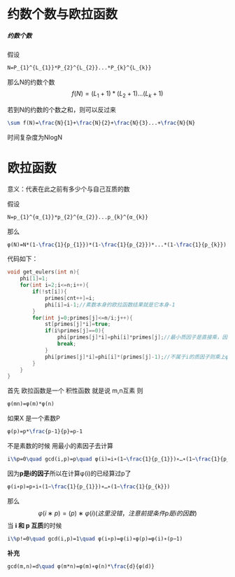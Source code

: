 # 约数个数与欧拉函数

##### **约数个数**

假设
```tex
N=P_{1}^{L_{1}}*P_{2}^{L_{2}}...*P_{k}^{L_{k}}
```

那么N的约数个数
$$
f(N)=(L_{1}+1)*(L_{2}+1)...(L_{k}+1)
$$


若到N的约数的个数之和，则可以反过来
```tex
\sum f(N)=\frac{N}{1}+\frac{N}{2}+\frac{N}{3}...+\frac{N}{N}
```

时间复杂度为NlogN



# 欧拉函数

意义：代表在此之前有多少个与自己互质的数

假设
```tex
N=p_{1}^{α_{1}}*p_{2}^{α_{2}}...p_{k}^{α_{k}}
```

那么
```tex
φ(N)=N*(1-\frac{1}{p_{1}})*(1-\frac{1}{p_{2}})*...*(1-\frac{1}{p_{k}})
```

代码如下：

```c++
void get_eulers(int n){
    phi[1]=1;
    for(int i=2;i<=n;i++){
        if(!st[i]){
            primes[cnt++]=i;
            phi[i]=i-1;//素数本身的欧拉函数结果就是它本身-1
        }
        for(int j=0;primes[j]<=n/i;j++){
            st[primes[j]*i]=true;
            if(i%primes[j]==0){
                phi[primes[j]*i]=phi[i]*primes[j];//最小质因子是直接乘，因为φ(p[i])已经算过了,只用乘前面的p本身
                break;
            }
            phi[primes[j]*i]=phi[i]*(primes[j]-1);//不属于i的质因子则乘上φ(p[i])=p[i]-1
        }
    }
}
```

首先 欧拉函数是一个 积性函数 就是说 m,n互素 则
```tex
φ(mn)=φ(m)*φ(n)
```

如果X 是一个素数P
```tex
φ(p)=p*\frac{p-1}{p}=p-1
```

不是素数的时候 用最小的素因子去计算
```tex
i\%p=0\quad gcd(i,p)=p\quad φ(i)=i∗(1−\frac{1}{p_{1}})∗…∗(1−\frac{1}{p_{k}})
```

因为**p是i的因子**所以在计算φ(i)的已经算过p了 

```tex
φ(i∗p)=p∗i∗(1−\frac{1}{p_{1}})∗…∗(1−\frac{1}{p_{k}})
```

那么
$$
φ(i∗p)=(p)∗φ(i)(这里没错，注意前提条件p是i的因数)
$$
当 **i 和 p 互质**的时候
```tex
i\%p!=0\quad gcd(i,p)=1\quad φ(i∗p)=φ(i)∗φ(p)=φ(i)∗(p−1)
```

**补充**

```tex
gcd(m,n)=d\quad φ(m*n)=φ(m)∗φ(n)*\frac{d}{φ(d)}
```
